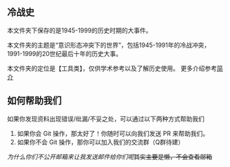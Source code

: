 ## 冷战史

本文件夹下保存的是1945-1999的历史时期的大事件。

本文件夹的主题是“意识形态冲突下的世界”，包括1945-1991年的冷战冲突，1991-1999的20世纪最后十年的历史大事。

本文件夹的定位是【工具类】，仅供学术参考以及了解历史使用。 更多介绍参考[简介](docs/index.md)

## 如何帮助我们

如果你发现资料出现错误/纰漏/不妥之处，可以通过以下两种方式帮助我们

1. 如果你会 Git 操作，那太好了！你随时可以向我们发送 PR 来帮助我们。
2. 如果你不会 Git 操作，那你可以加入我们的交流群（Q群待建）

*为什么你们不公开邮箱来让我发送邮件给你们呢*~~其实主要是懒，不会查看邮箱~~